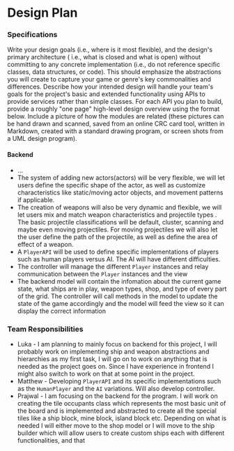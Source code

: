 # Design Plan

### Specifications

Write your design goals (i.e., where is it most flexible), and the design's primary architecture (
i.e., what is closed and what is open) without committing to any concrete implementation (i.e., do
not reference specific classes, data structures, or code). This should emphasize the abstractions
you will create to capture your game or genre's key commonalities and differences. Describe how your
intended design will handle your team's goals for the project's basic and extended functionality
using APIs to provide services rather than simple classes. For each API you plan to build, provide a
roughly "one page" high-level design overview using the format below. Include a picture of how the
modules are related (these pictures can be hand drawn and scanned, saved from an online CRC card
tool, written in Markdown, created with a standard drawing program, or screen shots from a UML
design program).

#### Backend

* ...
* The system of adding new actors(actors) will be very flexible, we will let users define the
  specific shape of the actor, as well as customize characteristics like static/moving actor
  objects, and movement patterns if applicable.
* The creation of weapons will also be very dynamic and flexible, we will let users mix and match
  weapon characteristics and projectile types . The basic projectile classifications will be
  default, cluster, scanning and maybe even moving projectiles. For moving projectiles we will also
  let the user define the path of the projectile, as well as define the area of effect of a weapon.
* A `PlayerAPI` will be used to define specific implementations of players such as human players 
versus AI. The AI will have different difficulties.
* The controller will manage the different `Player` instances and relay communication between the 
`Player` instances and the view
* The backend model will contain the infomation about the current game state, what ships are in play, 
  weapon types, shop, and type of every part of the grid. The controller will call methods in the model to
  update the state of the game accordingly and the model will feed the view so it can display the correct information

### Team Responsibilities

* Luka - I am planning to mainly focus on backend for this project, I will probably work on
  implementing ship and weapon abstractions and hierarchies as my first task, I will go on to work
  on anything that is needed as the project goes on. Since I have experience in frontend I might
  also switch to work on that at some point in the project.
* Matthew - Developing `PlayerAPI` and its specific implementations such as the `HumanPlayer` and
the `AI` variations. Will also develop controller.
* Prajwal - I am focusing on the backend for the program. I will work on creating the tile occupants class
  which represents the most basic unit of the board and is implemented and abstracted to create all the special 
  tiles like a ship block, mine block, island block etc. Depending on what is needed I will either move to the shop model or
  I will move to the ship builder which will allow users to create custom ships each with different functionalities, and that
